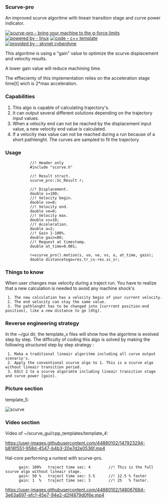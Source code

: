 ### Scurve-pro
An improved scurve algoritme with lineair transition stage and curve power indicator.

[![scurve-pro - bring your machine to the g-force limits](https://img.shields.io/static/v1?label=scurve-pro&message=bring+your+machine+to+the+g-force+limits&color=blue)](https://) [![powered by - linux](https://img.shields.io/static/v1?label=powered+by&message=linux&color=red)](https://) [![code - c++ template](https://img.shields.io/static/v1?label=code&message=c%2B%2B+template&color=green)](https://) [![provided by - skynet cyberdyne](https://img.shields.io/static/v1?label=provided+by&message=skynet+cyberdyne&color=blue)](https://)
     
This algoritme is using a "gain" value to optimize the scurve displacement and velocity results.

A lower gain value will reduce machining time.

The effiecienty of this implementation relies on the acceleration stage time[t] wich is 2*max acceleration.

### Capabilities

1. This algo is capable of calculating trajectory's. 
2. It can output several different solutions depending on the trajectory input values.
3. When a velocity end can not be reached by the displacement input value, a new velocity end value is calculated.
4. If a velocity max value can not be reached during a run because of a short pathlenght. The curves are sampled to fit the trajectory.

### Usage
               //! Header only
               #include "scurve.h"
               
               //! Result struct.
               scurve_pro::Sc_Result r;

               //! Displacement.
               double s=100;
               //! Velocity begin.
               double vo=0;
               //! Velocity end.
               double ve=0;
               //! Velocity max.
               double vs=10;
               //! Acceleration.
               double a=2;
               //! Gain 1-100%.
               double gain=80;
               //! Request at timestamp.
               double at_time=0.001;

               r=scurve_pro().motion(s, vo, ve, vs, a, at_time, gain);
               double distancetogo=res.tr_cs-res.sc_sr;
        
### Things to know

When user changes max velocity during a traject run. You have to realize that a new calculation is needed to avoid any machine shock's

     1. The new calculation has a velocity begin of your current velocity.
     2. The end velocity can stay the same value.
     3. The pathlenght has to be changed into [currrent position-end position], like a new distance to go [dtg]. 

### Reverse engineering strategy

In the ~/gui dir, the template_x files will show how the algoritme is evolved step by step.
The difficulty of coding this algo is solved by making the following structured step by step strategy :

     1. Maka a traditional lineair algoritme including all curve output scenario's.
     2. Apply the conventional scurve algo to 1. This is a scurve algo without lineair transition period.
     3. Edit 2 to a scurve algorimte including lineair transition stage and curve power [gain].
        
### Picture section 

template_5:

![scurve](https://user-images.githubusercontent.com/44880102/147933136-169aa8c8-93e9-4b6c-9b8c-ea3feeb12634.jpg)

### Video section

Video of ~/scurve_gui/cpp_templates/template_4:

https://user-images.githubusercontent.com/44880102/147923294-b816f551-958d-4547-b4b3-20e7d2e0536f.mp4


Hal-core performing a runtest with scurve-pro.

          gain: 100%   traject time sec: 4        //! This is the full scurve algo without lineair stage.
          gain: 50 %   traject time sec: 3.5      //! 12.5 % faster
          gain: 1  %   traject time sec: 3        //! 25   % faster.     

https://user-images.githubusercontent.com/44880102/148067684-3e63a697-efc1-45e7-94e2-d2f4879d0f6e.mp4

